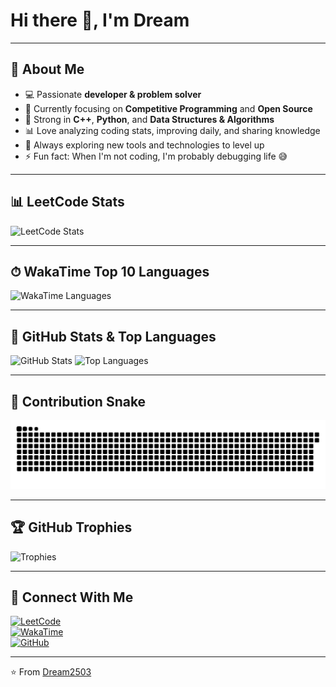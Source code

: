 # Hi there 👋, I'm Dream

---

## 🚀 About Me

- 💻 Passionate **developer & problem solver**
- 🌱 Currently focusing on **Competitive Programming** and **Open Source**
- 🧩 Strong in **C++**, **Python**, and **Data Structures & Algorithms**
- 📊 Love analyzing coding stats, improving daily, and sharing knowledge
- 🎯 Always exploring new tools and technologies to level up
- ⚡ Fun fact: When I'm not coding, I'm probably debugging life 😅

---

## 📊 LeetCode Stats

![LeetCode Stats](https://leetcard.jacoblin.cool/dream2503?theme=dark&font=Karma&ext=contest)

---

## ⏱ WakaTime Top 10 Languages

![WakaTime Languages](https://github-readme-stats.vercel.app/api/wakatime?username=dream2503&layout=compact&langs_count=10&theme=dark)

---

## 🏅 GitHub Stats & Top Languages

![GitHub Stats](https://github-readme-stats.vercel.app/api?username=Dream2503&show_icons=true&theme=dark)
![Top Languages](https://github-readme-stats.vercel.app/api/top-langs/?username=Dream2503&layout=compact&langs_count=8&theme=dark&hide=Jupyter%20Notebook)

---

## 🐍 Contribution Snake

![Snake animation](https://github.com/Dream2503/Dream2503/blob/main/snake.svg)

---

## 🏆 GitHub Trophies

![Trophies](https://github-profile-trophy.vercel.app/?username=Dream2503&theme=onedark&no-frame=true&row=1&column=6)

---

## 🔗 Connect With Me

[![LeetCode](https://img.shields.io/badge/LeetCode-orange?style=flat&logo=leetcode)](https://leetcode.com/dream2503)  
[![WakaTime](https://wakatime.com/badge/user/1b593144-b3d6-4ba2-a778-6f2481bab639.svg)](https://wakatime.com/@1b593144-b3d6-4ba2-a778-6f2481bab639)  
[![GitHub](https://img.shields.io/badge/GitHub-000?style=flat&logo=github)](https://github.com/Dream2503)

---

⭐️ From [Dream2503](https://github.com/Dream2503)
